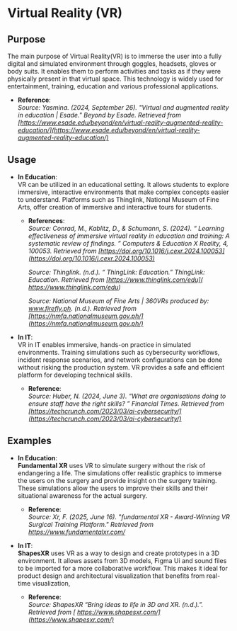 # Virtual Reality (VR)

## Purpose
The main purpose of Virtual Reality(VR) is to immerse the user into a fully digital and simulated environment through goggles, headsets, gloves or body suits. It enables them to perform activities and tasks as if they were physically present in that virtual space. This technology is widely used for entertainment, training, education and various professional applications.

- **Reference**:  
  _Source: Yasmina. (2024, September 26). "Virtual and augmented reality in education | Esade." Beyond by Esade. Retrieved from [https://www.esade.edu/beyond/en/virtual-reality-augmented-reality-education/](https://www.esade.edu/beyond/en/virtual-reality-augmented-reality-education/)_

 
## Usage
- **In Education**:  
  VR can be utilized in an educational setting. It allows students to explore immersive, interactive environments that make complex concepts easier to understand. Platforms such as Thinglink, National Museum of Fine Arts, offer creation of immersive and interactive tours for students.


  - **References**:  
    _Source: Conrad, M., Kablitz, D., & Schumann, S. (2024). “ Learning effectiveness of immersive virtual reality in education and training: A systematic review of findings. ” Computers & Education X Reality, 4, 100053.  Retrieved from [https://doi.org/10.1016/j.cexr.2024.100053](https://doi.org/10.1016/j.cexr.2024.100053)_

    _Source: Thinglink. (n.d.). “  ThingLink: Education.”  ThingLink: Education.  Retrieved from [https://www.thinglink.com/edu](  https://www.thinglink.com/edu)_
  
    _Source: National Museum of Fine Arts | 360VRs produced by: www.firefly.ph. (n.d.).  Retrieved from [https://nmfa.nationalmuseum.gov.ph/](https://nmfa.nationalmuseum.gov.ph/)_



- **In IT**:  
  VR in IT enables immersive, hands-on practice in simulated environments. Training simulations such as cybersecurity workflows, incident response scenarios, and network configurations can be done without risking the production system. VR provides a safe and efficient platform for developing technical skills.

  - **Reference**:  
    _Source: Huber, N. (2024, June 3). “What are organisations doing to ensure staff have the right skills? ” Financial Times.  Retrieved from [https://techcrunch.com/2023/03/ai-cybersecurity/](https://techcrunch.com/2023/03/ai-cybersecurity/)_

## Examples

- **In Education**:  
  **Fundamental XR**  uses VR to simulate surgery without the risk of endangering a life. The simulations offer realistic graphics to immerse the users on the surgery and provide insight on the surgery training. These simulations allow the users to improve their skills and their situational awareness for the actual surgery.


  - **Reference**:  
    _Source: Xr, F. (2025, June 16). "fundamental XR - Award-Winning VR Surgical Training Platform." Retrieved from https://www.fundamentalxr.com/_

- **In IT**:  
  **ShapesXR** uses VR as a way to design and create prototypes in a 3D environment. It allows assets from 3D models, Figma Ui and sound files to be imported for a more collaborative workflow. This makes it ideal for product design and architectural visualization that benefits from real-time visualization, 
  - **Reference**:  
    _Source: ShapesXR “Bring ideas to life in 3D and XR. (n.d.).”. Retrieved from [ https://www.shapesxr.com/](https://www.shapesxr.com/)_
